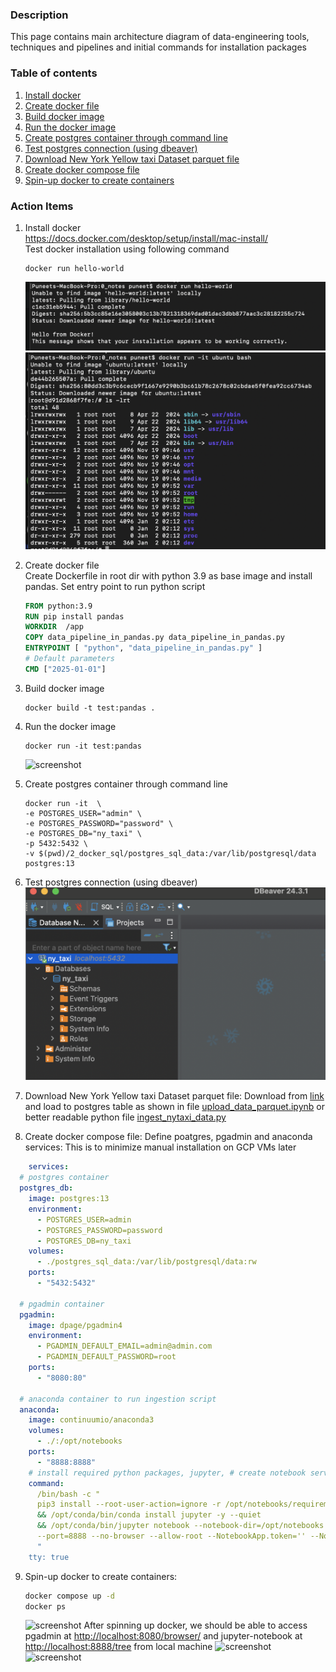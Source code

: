 
### Description  
This page contains main architecture diagram of data-engineering tools, techniques and pipelines and initial commands for 
installation packages

### Table of contents
1. [Install docker](#Install_docker)
2. [Create docker file](#create_docker_file)
3. [Build docker image](#build_docker_image)
4. [Run the docker image](#run_docker_image)
5. [Create postgres container through command line](#pg_container)
6. [Test postgres connection (using dbeaver)](#test_pg)
7. [Download New York Yellow taxi Dataset parquet file](#dataset)
8. [Create docker compose file](#compose)
9. [Spin-up docker to create containers](#spinup)


### Action Items
1. Install docker <a name="Install_docker"></a>   
https://docs.docker.com/desktop/setup/install/mac-install/  
Test docker installation using following command 
    ```terminal
    docker run hello-world
    ```
    ![screenshot](assets/docker-hello-run.png)  
    ![screenshot](assets/docker-bash-container-test.png)


2. Create docker file  <a name="create_docker_file"></a>  
Create Dockerfile in root dir with python 3.9 as base image and install pandas. Set entry 
point to run python script  

    ```dockerfile
   FROM python:3.9
   RUN pip install pandas
   WORKDIR  /app
   COPY data_pipeline_in_pandas.py data_pipeline_in_pandas.py
   ENTRYPOINT [ "python", "data_pipeline_in_pandas.py" ]
   # Default parameters
   CMD ["2025-01-01"]
   ```

3. Build docker image <a name="build_docker_image"></a>
    ```terminal
    docker build -t test:pandas .
    ```
   
4. Run the docker image <a name="run_docker_image"></a>
    ```terminal
    docker run -it test:pandas
    ```
   ![screenshot](assets/docker_package_and_run.png)


5. Create postgres container through command line <a name="pg_container"></a> 
   ```terminal
   docker run -it  \
   -e POSTGRES_USER="admin" \
   -e POSTGRES_PASSWORD="password" \
   -e POSTGRES_DB="ny_taxi" \
   -p 5432:5432 \
   -v $(pwd)/2_docker_sql/postgres_sql_data:/var/lib/postgresql/data postgres:13 
   ```
   
6. Test postgres connection (using dbeaver)  <a name="test_pg"></a>
 ![screenshot](assets/dbeaver_postgres_connection_test.png)


7. Download New York Yellow taxi Dataset parquet file:   <a name="dataset"></a>
Download from [link](https://www.nyc.gov/site/tlc/about/tlc-trip-record-data.page)
and load to postgres table as shown in file [upload_data_parquet.ipynb](https://github.com/punsharma07/de-zoomcamp/blob/a3e4aaa46118da914f9f960711d8ecfdb3a38dc7/2_docker_sql/upload_data_parquet.ipynb) 
or better readable python file [ingest_nytaxi_data.py](https://github.com/punsharma07/de-zoomcamp/blob/a3e4aaa46118da914f9f960711d8ecfdb3a38dc7/2_docker_sql/ingest_nytaxi_data.py)


8. Create docker compose file:  <a name="compose"></a>
Define poatgres, pgadmin and anaconda services:
This is to minimize manual installation on GCP VMs later
```yaml 
    services:
  # postgres container
  postgres_db:
    image: postgres:13
    environment:
      - POSTGRES_USER=admin
      - POSTGRES_PASSWORD=password
      - POSTGRES_DB=ny_taxi
    volumes:
      - ./postgres_sql_data:/var/lib/postgresql/data:rw
    ports:
      - "5432:5432"

  # pgadmin container
  pgadmin:
    image: dpage/pgadmin4
    environment:
      - PGADMIN_DEFAULT_EMAIL=admin@admin.com
      - PGADMIN_DEFAULT_PASSWORD=root
    ports:
      - "8080:80"

  # anaconda container to run ingestion script
  anaconda:
    image: continuumio/anaconda3
    volumes:
      - ./:/opt/notebooks
    ports:
      - "8888:8888"
    # install required python packages, jupyter, # create notebook server without creds/token
    command:
      /bin/bash -c "
      pip3 install --root-user-action=ignore -r /opt/notebooks/requirements.txt 
      && /opt/conda/bin/conda install jupyter -y --quiet
      && /opt/conda/bin/jupyter notebook --notebook-dir=/opt/notebooks --ip='0.0.0.0'
      --port=8888 --no-browser --allow-root --NotebookApp.token='' --NotebookApp.password='' 
      "
    tty: true
  ```
   
9. Spin-up docker to create containers: <a name="spinup"></a>
    ```bash 
   docker compose up -d
   docker ps
   ```
    ![screenshot](assets/docker-compose-up.png)
After spinning up docker, we should be able to access pgadmin at [http://localhost:8080/browser/](http://localhost:8080/browser/) 
and jupyter-notebook at [http://localhost:8888/tree](http://localhost:8888/tree) from local machine
![screenshot](assets/pgadmin-on-local.png)
![screenshot](assets/Jupyter-nb-on-local.png)